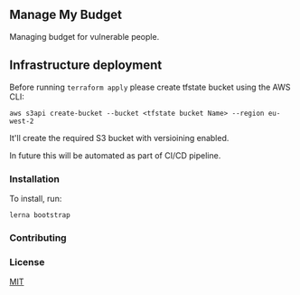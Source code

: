 
## Manage My Budget

Managing budget for vulnerable people.

## Infrastructure deployment

Before running `terraform apply` please create tfstate bucket using the AWS CLI:

```
aws s3api create-bucket --bucket <tfstate bucket Name> --region eu-west-2
```

It'll create the required S3 bucket with versioining enabled.

In future this will be automated as part of CI/CD pipeline.

### Installation
To install, run:
```
lerna bootstrap
```

### Contributing

### License
[MIT](https://choosealicense.com/licenses/mit/)
